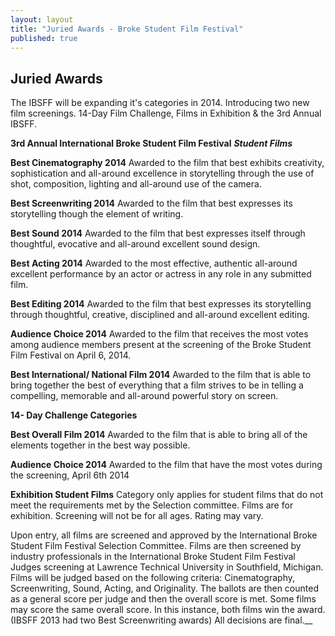 ```yaml
---
layout: layout
title: "Juried Awards - Broke Student Film Festival"
published: true
---
```


## Juried Awards

The IBSFF will be expanding it's categories in 2014. Introducing two new film screenings. 14-Day Film Challenge, Films in Exhibition & the 3rd Annual IBSFF. 

**3rd Annual International Broke Student Film Festival**
 	_**Student Films**_


**Best Cinematography 2014**
Awarded to the film that best exhibits creativity, sophistication and all-around excellence in storytelling through the use of shot, composition, lighting and all-around use of the camera.

**Best Screenwriting 2014**
Awarded to the film that best expresses its storytelling though the element of writing.

**Best Sound 2014**
Awarded to the film that best expresses itself through thoughtful, evocative and all-around excellent sound design.

**Best Acting 2014**
Awarded to the most effective, authentic all-around excellent performance by an actor or actress in any role in any submitted film.

**Best Editing 2014**
Awarded to the film that best expresses its storytelling through thoughtful, creative, disciplined and all-around excellent editing.

**Audience Choice 2014**
Awarded to the film that receives the most votes among audience members present at the screening of the Broke Student Film Festival on April 6, 2014. 

**Best International/ National Film 2014**
Awarded to the film that is able to bring together the best of everything that a film strives to be in telling a compelling, memorable and all-around powerful story on screen. 




**14- Day Challenge Categories**


**Best Overall Film 2014**
Awarded to the film that is able to bring all of the elements together in the best way possible. 

**Audience Choice 2014**
Awarded to the film that have the most votes during the screening, April 6th 2014





**Exhibition Student Films**
Category only applies for student films that do not meet the requirements met by the Selection committee. Films are for exhibition. Screening will not be for all ages. Rating may vary. 




Upon entry, all films are screened and approved by the International Broke Student Film Festival Selection Committee. Films are then screened by industry professionals in the  International Broke Student Film Festival Judges screening at Lawrence Technical University in Southfield, Michigan. Films will be judged based on the following criteria: Cinematography, Screenwriting, Sound, Acting, and Originality. The ballots are then counted as a general score per judge and then the overall score is met. Some films may score the same overall score. In this instance, both films win the award. (IBSFF 2013 had two Best Screenwriting awards) All decisions are final.__
